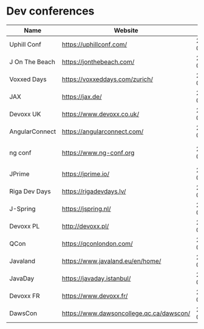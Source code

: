 # Dev conferences

|Name|Website|Begin|End|City|Country|ISO_Country|CFP|
|---|---|---|---|---|---|---|---|
|Uphill Conf|https://uphillconf.com/|2019-05-02|2019-05-03|Bern|Switzerland|ch||
|J On The Beach|https://jonthebeach.com/|2019-05-23|2019-05-25|Malaga|Spain|es||
|Voxxed Days|https://voxxeddays.com/zurich/|2019-03-19|2019-03-19|Zürich|Switzerland|ch|2018-04-12|
|JAX|https://jax.de/|2019-05-06|2019-05-10|Mainz|Germany|de||
|Devoxx UK|https://www.devoxx.co.uk/|2019-05-08|2019-05-10|London|England|gb|2019-01-11|
|AngularConnect|https://angularconnect.com/|2019-09-19|2019-09-20|London|England|gb||
|ng conf|https://www.ng-conf.org|2019-05-01|2019-05-03|Salt Lake City|USA|us|2019-01-03|
|JPrime|https://jprime.io/|2019-05-28|2019-05-29|Sofia|Bulgaria|bg|2019-02-15|
|Riga Dev Days|https://rigadevdays.lv/|2019-05-29|2019-05-31|Riga|Latvia|lv|2018-12-10|
|J-Spring|https://jspring.nl/|2019-05-29|2019-05-29|Utrecht|Netherlands|nl||
|Devoxx PL|http://devoxx.pl/|2019-06-24|2019-06-29|Krakow|Poland|pl||
|QCon|https://qconlondon.com/|2019-03-04|2019-03-08|London|England|gb||
|Javaland|https://www.javaland.eu/en/home/|2019-03-19|2019-03-21|Bruehl|Germany|de||
|JavaDay|https://javaday.istanbul/|2019-03-16|2019-03-16|Istanbul|Turkey|tr||
|Devoxx FR|https://www.devoxx.fr/|2019-04-17|2019-04-19|Paris|France|fr||
|DawsCon|https://www.dawsoncollege.qc.ca/dawscon/|2019-01-11|2019-01-11|Montreal|Canada|ca||
